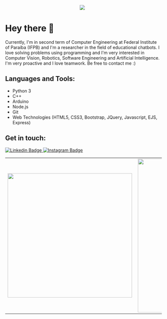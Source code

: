 <p align='center'>
<img src="https://github.com/lucasbivar/lucasbivar/blob/main/capa.gif?raw=true">&nbsp;&nbsp;
</p>

# Hey there 👋

Currently, I'm in second term of Computer Engineering at Federal Institute of Paraíba (IFPB) and I'm a researcher in the field of educational chatbots. I love solving problems using programming and I'm very interested in Computer Vision, Robotics, Software Engineering and Artificial Intelligence. I'm very proactive and I love teamwork. Be free to contact me :)

## Languages and Tools:
  - Python 3
  - C++
  - Arduino
  - Node.js
  - Git
  - Web Technologies (HTML5, CSS3, Bootstrap, JQuery, Javascript, EJS, Express)
  
## Get in touch:

<a target="_blank" href="https://www.linkedin.com/in/lucasbivar">
<img src="https://img.shields.io/badge/-lucasbivar-blue?style=for-the-badge&logo=Linkedin&logoColor=white&link=https://www.linkedin.com/in/lucasbivar" alt="Linkedin Badge">
</a>
<a target="_blank" href="https://www.instagram.com/lucassbivar_/">
<img src="https://img.shields.io/badge/-lucassbivar_-E1306C?style=for-the-badge&logo=Instagram&logoColor=white&link=https://instagram.com/sidbelbase/" alt="Instagram Badge">
</a>

<center>
<table>
    <tr>
        <td><img width="400px" align="left" src="https://github-readme-stats.vercel.app/api/top-langs/?username=lucasbivar&hide=html&layout=compact&theme=tokyonight" /></td>
        <td><img width="495px" align="left" src="https://github-readme-stats.vercel.app/api?username=lucasbivar&theme=tokyonight"/></td>
    </tr>   
</table>
</center>  
